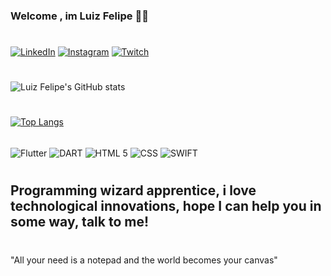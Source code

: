 ### Welcome , im Luiz Felipe 👋😄
#

[![LinkedIn](https://img.shields.io/badge/LinkedIn-0077B5?style=for-the-badge&logo=linkedin&logoColor=white/)](https://www.linkedin.com/in/luizlemosvi/)
[![Instagram](https://img.shields.io/badge/Instagram-E4405F?style=for-the-badge&logo=instagram&logoColor=white/)](https://www.instagram.com/felipevitoriolemos/)
[![Twitch](https://img.shields.io/badge/Twitch-9146FF?style=for-the-badge&logo=twitch&logoColor=white/)](twitch.tv/impactante1/)
#
![Luiz Felipe's GitHub stats](https://github-readme-stats.vercel.app/api?username=felipelemostb&show_icons=true&theme=onedark)
#


[![Top Langs](https://github-readme-stats.vercel.app/api/top-langs/?username=felipelemostb&layout=compact)](https://github.com/felipelemostb/github-readme-stats)

<div style="display: inline_block"><br/>
<img align="center" alt= "Flutter" src="https://img.shields.io/badge/Flutter-02569B?style=for-the-badge&logo=flutter&logoColor=white"/>
<img align="center" alt= "DART" src="https://img.shields.io/badge/Dart-0175C2?style=for-the-badge&logo=dart&logoColor=white"/>
<img align="center" alt= "HTML 5" src="https://img.shields.io/badge/HTML-239120?style=for-the-badge&logo=html5&logoColor=white"/>
<img align="center" alt= "CSS" src="https://img.shields.io/badge/CSS-239120?&style=for-the-badge&logo=css3&logoColor=white"/>
<img align="center" alt= "SWIFT" src="https://img.shields.io/badge/Swift-FA7343?style=for-the-badge&logo=swift&logoColor=white"/>


</div>

#
## Programming wizard apprentice, i love technological innovations, hope I can help you in some way, talk to me!

#
"All your need is a notepad and the world becomes your canvas"
